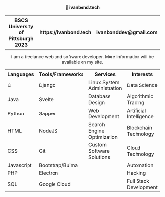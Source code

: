 <h4 align='center'>🚀 ivanbond.tech</h4>

<table align='center'>
  <tr>
    <th>BSCS University of Pittsburgh 2023</th>
    <th>https://ivanbond.tech</th>
    <th>ivanbonddev@gmail.com</th>
  </tr>
</table>

<p align='center'>I am a freelance web and software developer. More information will be available on my site.</p>

<table align='center'>
<tr>
<th>Languages</th>
<th>Tools/Frameworks</th>
<th>Services</th>
<th>Interests</th>
</tr>
<tr>
<td>C</td>
<td>Django</td>
<td>Linux System Administration</td>
<td>Data Science</td>
</tr>
<tr>
<td>Java</td>
<td>Svelte</td>
<td>Database Design</td>
<td>Algorithmic Trading</td>
</tr>
<tr>
<td>Python</td>
<td>Sapper</td>
<td>Web Development</td>
<td>Artificial Intelligence</td>
</tr>
<tr>
<td>HTML</td>
<td>NodeJS</td>
<td>Search Engine Optimization</td>
<td>Blockchain Technology</td>
</tr>
<tr>
<td>CSS</td>
<td>Git</td>
<td>Custom Software Solutions</td>
<td>Cloud Technology</td>
</tr>
<tr>
<td>Javascript</td>
<td>Bootstrap/Bulma</td>
<td> </td>
<td>Automation</td>
</tr>
<tr>
<td>PHP</td>
<td>Electron</td>
<td> </td>
<td>Hacking</td>
</tr>
<tr>
<td>SQL</td>
<td>Google Cloud</td>
<td> </td>
<td>Full Stack Development</td>
</tr>
</table>
